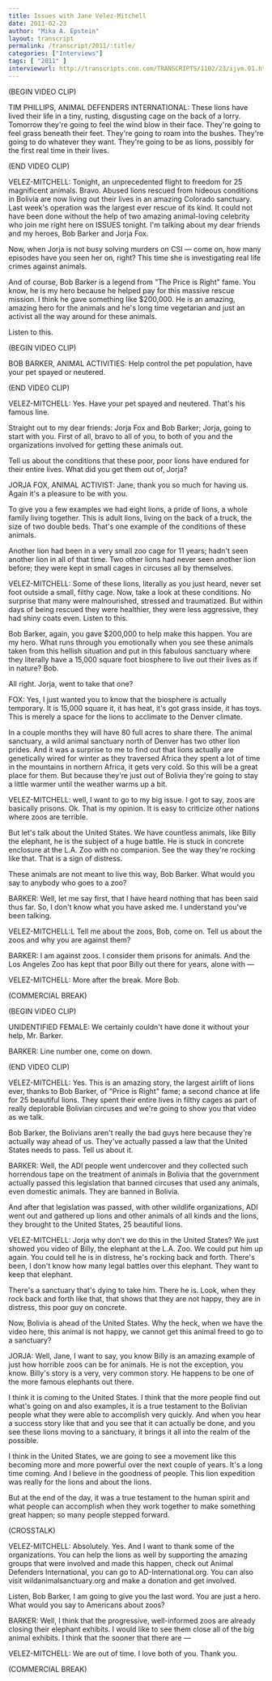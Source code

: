 ```yaml
---
title: Issues with Jane Velez-Mitchell
date: 2011-02-23
author: "Mika A. Epstein"
layout: transcript
permalink: /transcript/2011/:title/
categories: ["Interviews"]
tags: [ "2011" ]
interviewurl: http://transcripts.cnn.com/TRANSCRIPTS/1102/23/ijvm.01.html
---
```


(BEGIN VIDEO CLIP)

TIM PHILLIPS, ANIMAL DEFENDERS INTERNATIONAL: These lions have lived their life in a tiny, rusting, disgusting cage on the back of a lorry. Tomorrow they're going to feel the wind blow in their face. They're going to feel grass beneath their feet. They're going to roam into the bushes. They're going to do whatever they want. They're going to be as lions, possibly for the first real time in their lives.

(END VIDEO CLIP)

VELEZ-MITCHELL: Tonight, an unprecedented flight to freedom for 25 magnificent animals. Bravo. Abused lions rescued from hideous conditions in Bolivia are now living out their lives in an amazing Colorado sanctuary. Last week's operation was the largest ever rescue of its kind. It could not have been done without the help of two amazing animal-loving celebrity who join me right here on ISSUES tonight. I'm talking about my dear friends and my heroes, Bob Barker and Jorja Fox.

Now, when Jorja is not busy solving murders on CSI &#8212; come on, how many episodes have you seen her on, right? This time she is investigating real life crimes against animals.

And of course, Bob Barker is a legend from "The Price is Right" fame. You know, he is my hero because he helped pay for this massive rescue mission. I think he gave something like $200,000. He is an amazing, amazing hero for the animals and he's long time vegetarian and just an activist all the way around for these animals.

Listen to this.

(BEGIN VIDEO CLIP)

BOB BARKER, ANIMAL ACTIVITIES: Help control the pet population, have your pet spayed or neutered.

(END VIDEO CLIP)

VELEZ-MITCHELL: Yes. Have your pet spayed and neutered. That's his famous line.

Straight out to my dear friends: Jorja Fox and Bob Barker; Jorja, going to start with you. First of all, bravo to all of you, to both of you and the organizations involved for getting these animals out.

Tell us about the conditions that these poor, poor lions have endured for their entire lives. What did you get them out of, Jorja?

JORJA FOX, ANIMAL ACTIVIST: Jane, thank you so much for having us. Again it's a pleasure to be with you.

To give you a few examples we had eight lions, a pride of lions, a whole family living together. This is adult lions, living on the back of a truck, the size of two double beds. That's one example of the conditions of these animals.

Another lion had been in a very small zoo cage for 11 years; hadn't seen another lion in all of that time. Two other lions had never seen another lion before; they were kept in small cages in circuses all by themselves.

VELEZ-MITCHELL: Some of these lions, literally as you just heard, never set foot outside a small, filthy cage. Now, take a look at these conditions. No surprise that many were malnourished, stressed and traumatized. But within days of being rescued they were healthier, they were less aggressive, they had shiny coats even. Listen to this.

Bob Barker, again, you gave $200,000 to help make this happen. You are my hero. What runs through you emotionally when you see these animals taken from this hellish situation and put in this fabulous sanctuary where they literally have a 15,000 square foot biosphere to live out their lives as if in nature? Bob.

All right. Jorja, went to take that one?

FOX: Yes, I just wanted you to know that the biosphere is actually temporary. It is 15,000 square it, it has heat, it's got grass inside, it has toys. This is merely a space for the lions to acclimate to the Denver climate.

In a couple months they will have 80 full acres to share there. The animal sanctuary, a wild animal sanctuary north of Denver has two other lion prides. And it was a surprise to me to find out that lions actually are genetically wired for winter as they traversed Africa they spent a lot of time in the mountains in northern Africa, it gets very cold. So this will be a great place for them. But because they're just out of Bolivia they're going to stay a little warmer until the weather warms up a bit.

VELEZ-MITCHELL: well, I want to go to my big issue. I got to say, zoos are basically prisons. Ok. That is my opinion. It is easy to criticize other nations where zoos are terrible.

But let's talk about the United States. We have countless animals, like Billy the elephant, he is the subject of a huge battle. He is stuck in concrete enclosure at the L.A. Zoo with no companion. See the way they're rocking like that. That is a sign of distress.

These animals are not meant to live this way, Bob Barker. What would you say to anybody who goes to a zoo?

BARKER: Well, let me say first, that I have heard nothing that has been said thus far. So, I don't know what you have asked me. I understand you've been talking.

VELEZ-MITCHELL:L Tell me about the zoos, Bob, come on. Tell us about the zoos and why you are against them?

BARKER: I am against zoos. I consider them prisons for animals. And the Los Angeles Zoo has kept that poor Billy out there for years, alone with &#8212;

VELEZ-MITCHELL: More after the break. More Bob.

(COMMERCIAL BREAK)

(BEGIN VIDEO CLIP)

UNIDENTIFIED FEMALE: We certainly couldn't have done it without your help, Mr. Barker.

BARKER: Line number one, come on down.

(END VIDEO CLIP)

VELEZ-MITCHELL: Yes. This is an amazing story, the largest airlift of lions ever, thanks to Bob Barker, of "Price is Right" fame; a second chance at life for 25 beautiful lions. They spent their entire lives in filthy cages as part of really deplorable Bolivian circuses and we're going to show you that video as we talk.

Bob Barker, the Bolivians aren't really the bad guys here because they're actually way ahead of us. They've actually passed a law that the United States needs to pass. Tell us about it.

BARKER: Well, the ADI people went undercover and they collected such horrendous tape on the treatment of animals in Bolivia that the government actually passed this legislation that banned circuses that used any animals, even domestic animals. They are banned in Bolivia.

And after that legislation was passed, with other wildlife organizations, ADI went out and gathered up lions and other animals of all kinds and the lions, they brought to the United States, 25 beautiful lions.

VELEZ-MITCHELL: Jorja why don't we do this in the United States? We just showed you video of Billy, the elephant at the L.A. Zoo. We could put him up again. You could tell he is in distress, he's rocking back and forth. There's been, I don't know how many legal battles over this elephant. They want to keep that elephant.

There's a sanctuary that's dying to take him. There he is. Look, when they rock back and forth like that, that shows that they are not happy, they are in distress, this poor guy on concrete.

Now, Bolivia is ahead of the United States. Why the heck, when we have the video here, this animal is not happy, we cannot get this animal freed to go to a sanctuary?

JORJA: Well, Jane, I want to say, you know Billy is an amazing example of just how horrible zoos can be for animals. He is not the exception, you know. Billy's story is a very, very common story. He happens to be one of the more famous elephants out there.

I think it is coming to the United States. I think that the more people find out what's going on and also examples, it is a true testament to the Bolivian people what they were able to accomplish very quickly. And when you hear a success story like that and you see that it can actually be done, and you see these lions moving to a sanctuary, it brings it all into the realm of the possible.

I think in the United States, we are going to see a movement like this becoming more and more powerful over the next couple of years. It's a long time coming. And I believe in the goodness of people. This lion expedition was really for the lions and about the lions.

But at the end of the day, it was a true testament to the human spirit and what people can accomplish when they work together to make something great happen; so many people stepped forward.

(CROSSTALK)

VELEZ-MITCHELL: Absolutely. Yes. And I want to thank some of the organizations. You can help the lions as well by supporting the amazing groups that were involved and made this happen, check out Animal Defenders International, you can go to AD-International.org. You can also visit wildanimalsanctuary.org and make a donation and get involved.

Listen, Bob Barker, I am going to give you the last word. You are just a hero. What would you say to Americans about zoos?

BARKER: Well, I think that the progressive, well-informed zoos are already closing their elephant exhibits. I would like to see them close all of the big animal exhibits. I think that the sooner that there are &#8212;

VELEZ-MITCHELL: We are out of time. I love both of you. Thank you.

(COMMERCIAL BREAK)
